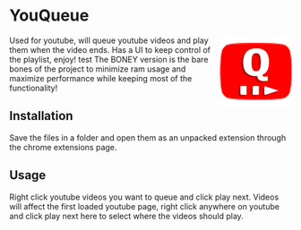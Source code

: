 # YouQueue

<img src="icon1.png" align="right">
Used for youtube, will queue youtube videos and play them when the video ends. Has a UI to keep control of the playlist, enjoy!
test
The BONEY version is the bare bones of the project to minimize ram usage and maximize performance while keeping most of the functionality!

## Installation

Save the files in a folder and open them as an unpacked extension through the chrome extensions page.

## Usage

Right click youtube videos you want to queue and click play next. Videos will affect the first loaded youtube page, right click anywhere on youtube and click play next here to select where the videos should play.
